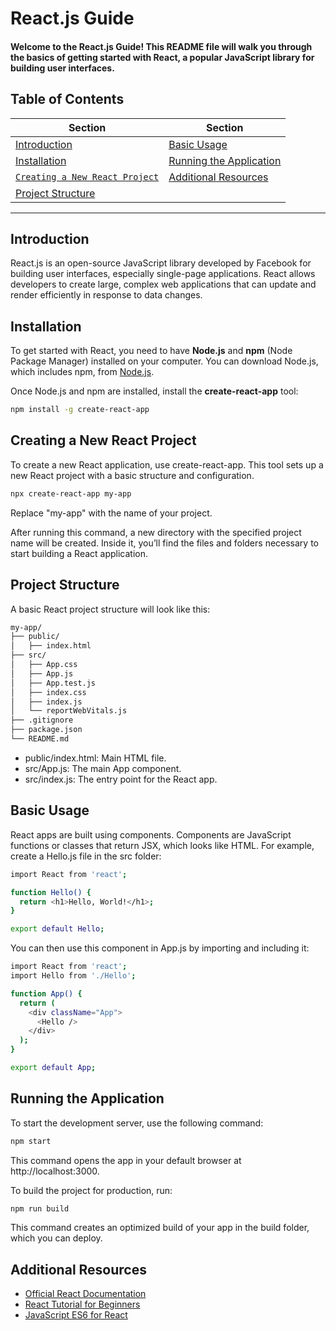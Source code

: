 # **React.js Guide**

#### Welcome to the React.js Guide! This README file will walk you through the basics of getting started with React, a popular JavaScript library for building user interfaces.

## Table of Contents

| **Section**                       | **Section**                    |
|-----------------------------------|--------------------------------|
| [Introduction](#introduction)     | [Basic Usage](#basic-usage)    |
| [Installation](#installation)     | [Running the Application](#running-the-application) |
| [`Creating a New React Project`](#creating-a-new-react-project) | [Additional Resources](#additional-resources) |
| [Project Structure](#project-structure) |                                |

---

## Introduction

React.js is an open-source JavaScript library developed by Facebook for building user interfaces, especially single-page applications. React allows developers to create large, complex web applications that can update and render efficiently in response to data changes.

## Installation

To get started with React, you need to have **Node.js** and **npm** (Node Package Manager) installed on your computer. You can download Node.js, which includes npm, from [Node.js](https://nodejs.org/).

Once Node.js and npm are installed, install the **create-react-app** tool:

```bash
npm install -g create-react-app
```

## Creating a New React Project 

To create a new React application, use create-react-app. This tool sets up a new React project with a basic structure and configuration.

```bash
npx create-react-app my-app
```
Replace "my-app" with the name of your project.

After running this command, a new directory with the specified project name will be created. Inside it, you’ll find the files and folders necessary to start building a React application.

## Project Structure 

A basic React project structure will look like this:

```bash
my-app/
├── public/
│   ├── index.html
├── src/
│   ├── App.css
│   ├── App.js
│   ├── App.test.js
│   ├── index.css
│   ├── index.js
│   └── reportWebVitals.js
├── .gitignore
├── package.json
└── README.md
```
- public/index.html: Main HTML file.
- src/App.js: The main App component.
- src/index.js: The entry point for the React app.

## Basic Usage
React apps are built using components. Components are JavaScript functions or classes that return JSX, which looks like HTML. For example, create a Hello.js file in the src folder:

```bash
import React from 'react';

function Hello() {
  return <h1>Hello, World!</h1>;
}

export default Hello;
```
You can then use this component in App.js by importing and including it:

```bash
import React from 'react';
import Hello from './Hello';

function App() {
  return (
    <div className="App">
      <Hello />
    </div>
  );
}

export default App;
```
## Running the Application

To start the development server, use the following command:
```bash
npm start
```
This command opens the app in your default browser at http://localhost:3000.

To build the project for production, run:
```bash
npm run build
```
This command creates an optimized build of your app in the build folder, which you can deploy.

## Additional Resources
-  [Official React Documentation](https://react.dev/)
- [React Tutorial for Beginners](https://www.w3schools.com/REACT/DEFAULT.ASP)
- [JavaScript ES6 for React](https://www.freecodecamp.org/news/how-to-use-es6-javascript-features-in-react/)




